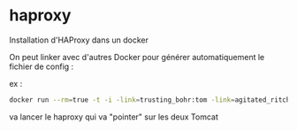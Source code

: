 haproxy
========

Installation d'HAProxy dans un docker

On peut linker avec d'autres Docker pour générer automatiquement le fichier de config :

ex : 
```bash
docker run --rm=true -t -i -link=trusting_bohr:tom -link=agitated_ritchie:tom2 -p=:80 haproxy 
```

va lancer le haproxy qui va "pointer" sur les deux Tomcat

